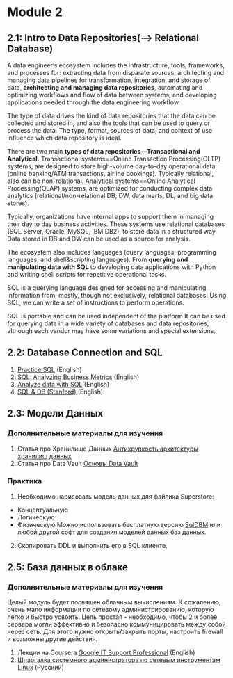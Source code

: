 # Module 2

## 2.1: Intro to Data Repositories(--> Relational Database)

A data engineer’s ecosystem includes the infrastructure, tools, frameworks, and processes for: extracting data from disparate sources, architecting and managing data pipelines for transformation, integration, and storage of data, **architecting and managing data repositories**, automating and optimizing workflows and flow of data between systems; and developing applications needed through the data engineering workflow. 

The type of data drives the kind of data repositories that the data can be collected and stored in, and also the tools that can be used to query or process the data. The type, format, sources of data, and context of use influence which data repository is ideal.

There are two main **types of data repositories—Transactional and Analytical.** 
Transactional systems==Online Transaction Processing(OLTP) systems, are designed to store high-volume day-to-day operational data (online banking/ATM transactions, airline bookings). Typically relational, also can be non-relational. 
Analytical systems==Online Analytical Processing(OLAP) systems, are optimized for conducting complex data analytics (relational/non-relational DB, DW, data marts, DL, and big data stores).

Typically, organizations have internal apps to support them in managing their day to day business activities. These systems use relational databases (SQL Server, Oracle, MySQL, IBM DB2), to store data in a structured way. Data stored in DB and DW can be used as a source for analysis.

The ecosystem also includes languages (query languages, programming languages, and shell&scripting languages). From **querying and manipulating data with SQL** to developing data applications with Python and writing shell scripts for repetitive operational tasks.

SQL is a querying language designed for accessing and manipulating information from, mostly, though not exclusively, relational databases. Using SQL, we can write a set of instructions to perform operations.

SQL is portable and can be used independent of the platform It can be used for querying data in a wide variety of databases and data repositories, although each vendor may have some variations and special extensions.

## 2.2: Database Connection and SQL

1. [Practice SQL](https://towardsdatascience.com/sqlzoo-the-best-way-to-practice-sql-66b7ccb1f17a) (English)
2. [SQL: Analyzing Business Metrics](https://www.codecademy.com/learn/sql-analyzing-business-metrics) (English)
3. [Analyze data with SQL](https://www.codecademy.com/learn/paths/analyze-data-with-sql) (English)
4. [SQL & DB (Stanford)](https://www.edx.org/course/databases-5-sql) (English)

## 2.3: Модели Данных

### Дополнительные материалы для изучения

1. Статья про Хранилище Данных [Антихрупкость архитектуры хранилищ данных](https://habr.com/ru/post/281553/)
2. Статья про Data Vault [Основы Data Vault](https://habr.com/ru/post/502968/)

### Практика

1. Необходимо нарисовать модель данных для файлика Superstore:
- Концептуальную
- Логическую
- Физическую
  Можно использовать бесплатную версию [SqlDBM](https://sqldbm.com/Home/) или любой другой софт для создания моделей данных баз данных.

2. Скопировать DDL и выполнить его в SQL клиенте.

## 2.5: База данных в облаке

### Дополнительные материалы для изучения

Целый модуль будет посвящен облачным вычислениям. К сожалению, очень мало информации по сетевому администрированию, которую легко и быстро усвоить. Цель простая - необходимо, чтобы 2 и более сервера могли эффективно и безопасно коммуницировать между собой через сеть. Для этого нужно открыть/закрыть порты, настроить firewall и возможны другие действия. 

1. Лекции на Coursera [Google IT Support Professional](https://www.coursera.org/professional-certificates/google-it-support) (English)
2. [Шпаргалка системного администратора по сетевым инструментам Linux](https://habr.com/ru/company/ruvds/blog/417485/) (Русский)




